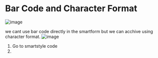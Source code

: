# Bar Code and Character Format

![image](https://github.com/bhuvabhavik/SMARTFORMS/assets/49744703/9defb3b1-e863-4162-adc5-29293d7a5b60)

we cant use bar code directly in the smartform but we can acchive using character format.
![image](https://github.com/bhuvabhavik/SMARTFORMS/assets/49744703/4d475658-6ab0-453d-846c-c86278701e4a)


1. Go to smartstyle code
2. 
